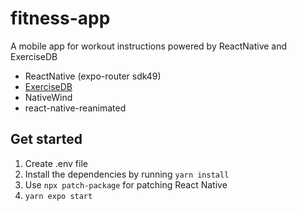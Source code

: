 # fitness-app
<p>A mobile app for workout instructions powered by ReactNative and ExerciseDB</p>

- ReactNative (expo-router sdk49)
- [ExerciseDB](https://rapidapi.com/justin-WFnsXH_t6/api/exercisedb/)
- NativeWind
- react-native-reanimated

## Get started
1. Create .env file 
2. Install the dependencies by running `yarn install`
3. Use `npx patch-package` for patching React Native
4. `yarn expo start`

